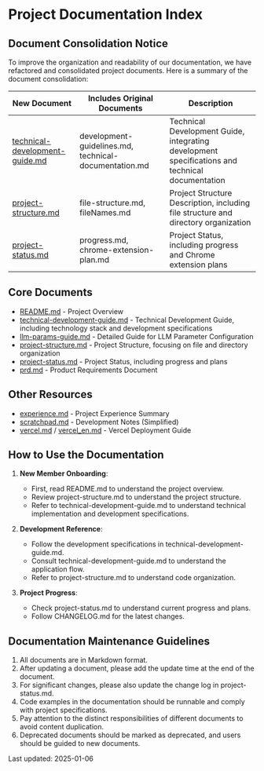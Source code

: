 # Project Documentation Index

## Document Consolidation Notice

To improve the organization and readability of our documentation, we have refactored and consolidated project documents. Here is a summary of the document consolidation:

| New Document | Includes Original Documents | Description |
|-------|------------|------|
| [technical-development-guide.md](./technical-development-guide.md) | development-guidelines.md, technical-documentation.md | Technical Development Guide, integrating development specifications and technical documentation |
| [project-structure.md](./project-structure.md) | file-structure.md, fileNames.md | Project Structure Description, including file structure and directory organization |
| [project-status.md](./project-status.md) | progress.md, chrome-extension-plan.md | Project Status, including progress and Chrome extension plans |

## Core Documents

- [README.md](../README.md) - Project Overview
- [technical-development-guide.md](./technical-development-guide.md) - Technical Development Guide, including technology stack and development specifications
- [llm-params-guide.md](./llm-params-guide.md) - Detailed Guide for LLM Parameter Configuration
- [project-structure.md](./project-structure.md) - Project Structure, focusing on file and directory organization
- [project-status.md](./project-status.md) - Project Status, including progress and plans
- [prd.md](./prd.md) - Product Requirements Document

## Other Resources

- [experience.md](./experience.md) - Project Experience Summary
- [scratchpad.md](./scratchpad.md) - Development Notes (Simplified)
- [vercel.md](./vercel.md) / [vercel_en.md](./vercel_en.md) - Vercel Deployment Guide

## How to Use the Documentation

1.  **New Member Onboarding**:
    *   First, read README.md to understand the project overview.
    *   Review project-structure.md to understand the project structure.
    *   Refer to technical-development-guide.md to understand technical implementation and development specifications.

2.  **Development Reference**:
    *   Follow the development specifications in technical-development-guide.md.
    *   Consult technical-development-guide.md to understand the application flow.
    *   Refer to project-structure.md to understand code organization.

3.  **Project Progress**:
    *   Check project-status.md to understand current progress and plans.
    *   Follow CHANGELOG.md for the latest changes.

## Documentation Maintenance Guidelines

1.  All documents are in Markdown format.
2.  After updating a document, please add the update time at the end of the document.
3.  For significant changes, please also update the change log in project-status.md.
4.  Code examples in the documentation should be runnable and comply with project specifications.
5.  Pay attention to the distinct responsibilities of different documents to avoid content duplication.
6.  Deprecated documents should be marked as deprecated, and users should be guided to new documents.

Last updated: 2025-01-06